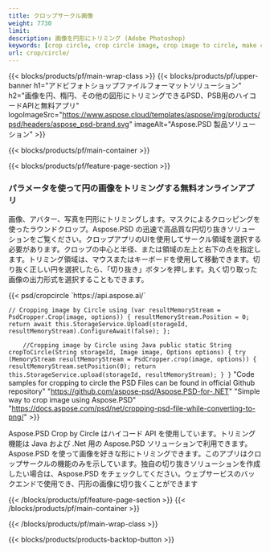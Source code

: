 ```yaml
---
title: クロップサークル画像
weight: 7730
limit: 
description: 画像を円形にトリミング (Adobe Photoshop)
keywords: [crop circle, crop circle image, crop image to circle, make circle photo]
url: crop/circle/
---
```

{{< blocks/products/pf/main-wrap-class >}}
{{< blocks/products/pf/upper-banner h1="アドビフォトショップファイルフォーマットソリューション" h2="画像を円、楕円、その他の図形にトリミングできるPSD、PSB用のハイコードAPIと無料アプリ" logoImageSrc="https://www.aspose.cloud/templates/aspose/img/products/psd/headers/aspose_psd-brand.svg" imageAlt="Aspose.PSD 製品ソリューション" >}}

{{< blocks/products/pf/main-container >}}

{{< blocks/products/pf/feature-page-section >}}
<h3 class="headingpdleft">パラメータを使って円の画像をトリミングする無料オンラインアプリ</h3>
<p>画像、アバター、写真を円形にトリミングします。マスクによるクロッピングを使ったラウンドクロップ。Aspose.PSD の迅速で高品質な円切り抜きソリューションをご覧ください。クロップアプリのUIを使用してサークル領域を選択する必要があります。クロップの中心と半径、または領域の左上と右下の点を指定します。トリミング領域は、マウスまたはキーボードを使用して移動できます。切り抜く正しい円を選択したら、「切り抜き」ボタンを押します。丸く切り取った画像の出力形式を選択することもできます。</p>
{{< psd/cropcircle `https://api.aspose.ai/` 

`// Cropping image by Circle
using (var resultMemoryStream = PsdCropper.Crop(image, options))
{
	resultMemoryStream.Position = 0;
	return await this.StorageService.Upload(storageId, resultMemoryStream).ConfigureAwait(false);
};` 
     
`    //Cropping image by Circle using Java
	public static String cropToCircle(String storageId, Image image, Options options) {
        try (MemoryStream resultMemoryStream = PsdCropper.crop(image, options)) {
            resultMemoryStream.setPosition(0);
            return this.StorageService.upload(storageId, resultMemoryStream);
        }
    }` 
"Code samples for cropping to circle the PSD Files can be found in official Github repository"  "https://github.com/aspose-psd/Aspose.PSD-for-.NET" 
"Simple way to crop image using Aspose.PSD" "https://docs.aspose.com/psd/net/cropping-psd-file-while-converting-to-png/" >}}
<p>Aspose.PSD Crop by Circle はハイコード API を使用しています。トリミング機能は Java および .Net 用の Aspose.PSD ソリューションで利用できます。Aspose.PSD を使って画像を好きな形にトリミングできます。このアプリはクロップサークルの機能のみを示しています。独自の切り抜きソリューションを作成したい場合は、Aspose.PSD をチェックしてください。ウェブサービスのバックエンドで使用でき、円形の画像に切り抜くことができます</p>
<!--<ul>
<li><a href="psb">PSB Circle Crop</a></li>
<li><a href="ellipse">Ellipse crop App</a></li>
</ul>-->
{{< /blocks/products/pf/feature-page-section >}}
{{< /blocks/products/pf/main-container >}}


{{< /blocks/products/pf/main-wrap-class >}}

{{< blocks/products/products-backtop-button >}}

